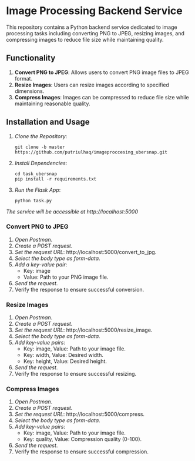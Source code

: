 # **Image Processing Backend Service**

This repository contains a Python backend service dedicated to image processing tasks including converting PNG to JPEG, resizing images, and compressing images to reduce file size while maintaining quality.

## **Functionality**

1. **Convert PNG to JPEG**: Allows users to convert PNG image files to JPEG format.
2. **Resize Images**: Users can resize images according to specified dimensions.
3. **Compress Images**: Images can be compressed to reduce file size while maintaining reasonable quality.

## **Installation and Usage**

1. _Clone the Repository_:

   ```
   git clone -b master  https://github.com/putriulhaq/imageproccesing_ubersnap.git
   ```

3. _Install Dependencies_:

   ```
   cd task_ubersnap
   pip install -r requirements.txt
   ```

4. _Run the Flask App_:

   ```
   python task.py
   ```
*The service will be accessible at http://localhost:5000*

### Convert PNG to JPEG

1. *Open Postman*.
2. *Create a POST request*.
3. *Set the request URL*: http://localhost:5000/convert_to_jpg.
4. *Select the body type as form-data*.
5. *Add a key-value pair*:
   - Key: image
   - Value: Path to your PNG image file.
6. *Send the request*.
7. Verify the response to ensure successful conversion.

### Resize Images

1. *Open Postman*.
2. *Create a POST request*.
3. *Set the request URL*: http://localhost:5000/resize_image.
4. *Select the body type as form-data*.
5. *Add key-value pairs*:
   - Key: image,  Value: Path to your image file.
   - Key: width,  Value: Desired width.
   - Key: height, Value: Desired height.
6. *Send the request*.
7. Verify the response to ensure successful resizing.

### Compress Images

1. *Open Postman*.
2. *Create a POST request*.
3. *Set the request URL*: http://localhost:5000/compress.
4. *Select the body type as form-data*.
5. *Add key-value pairs*:
   - Key: image,    Value: Path to your image file.
   - Key: quality,  Value: Compression quality (0-100).
6. *Send the request*.
7. Verify the response to ensure successful compression.


